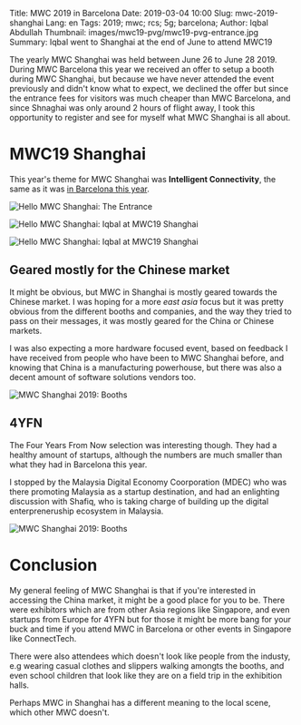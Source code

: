 Title: MWC 2019 in Barcelona
Date: 2019-03-04 10:00
Slug: mwc-2019-shanghai
Lang: en
Tags: 2019; mwc; rcs; 5g; barcelona;
Author: Iqbal Abdullah
Thumbnail: images/mwc19-pvg/mwc19-pvg-entrance.jpg
Summary: Iqbal went to Shanghai at the end of June to attend MWC19

The yearly MWC Shanghai was held between June 26 to June 28 2019. During MWC
Barcelona this year we received an offer to setup a booth during MWC Shanghai,
but because we have never attended the event previously and didn't know what to
expect, we declined the offer but since the entrance fees for visitors was much
cheaper than MWC Barcelona, and since Shnaghai was only around 2 hours of flight
away, I took this opportunity to register and see
for myself what MWC Shanghai is all about.

# MWC19 Shanghai

This year's theme for MWC Shanghai was **Intelligent Connectivity**, the same as
it was [in Barcelona this year]({filename}/Events/mwc19-barcelona-report-en.md).

![Hello MWC Shanghai: The Entrance]({filename}/images/mwc19-pvg/mwc19-pvg-entrance.jpg)

![Hello MWC Shanghai: Iqbal at MWC19 Shanghai]({filename}/images/mwc19-pvg/mwc19-pvg-iqbal.jpg)

![Hello MWC Shanghai: Iqbal at MWC19 Shanghai]({filename}/images/mwc19-pvg/mwc-map-reg-collage.jpg)

## Geared mostly for the Chinese market

It might be obvious, but MWC in Shanghai is mostly geared towards the Chinese
market. I was hoping for a more _east asia_ focus but it was pretty obvious from
the different booths and companies, and the way they tried to pass on their
messages, it was mostly geared for the China or Chinese markets.

I was also expecting a more hardware focused event, based on feedback I have
received from people who have been to MWC Shanghai before, and knowing that
China is a manufacturing powerhouse, but there was also a decent amount of
software solutions vendors too.

![MWC Shanghai 2019: Booths]({filename}/images/mwc19-pvg/mwc19-pvg-smaller-booths.jpg)

## 4YFN

The Four Years From Now selection was interesting though. They had a healthy
amount of startups, although the numbers are much smaller than what they had in
Barcelona this year.

I stopped by the Malaysia Digital Economy Coorporation (MDEC) who was there
promoting Malaysia as a startup destination, and had an enlighting discussion
with Shafiq, who is taking charge of building up the digital enterpreneruship
ecosystem in Malaysia.

![MWC Shanghai 2019: Booths]({filename}/images/mwc19-pvg/with-mdec-shafiq.jpg)

# Conclusion

My general feeling of MWC Shanghai is that if you're interested in accessing the
China market, it might be a good place for you to be. There were exhibitors
which are from other Asia regions like Singapore, and even startups from Europe
for 4YFN but for those it might be more bang for your buck and time if you
attend MWC in Barcelona or other events in Singapore like ConnectTech.

There were also attendees which doesn't look like people from the industy, e.g
wearing casual clothes and slippers walking amongts the booths, and even
school children that look like they are on a field trip in the exhibition halls.

Perhaps MWC in Shanghai has a different meaning to the local scene, which other
MWC doesn't.
